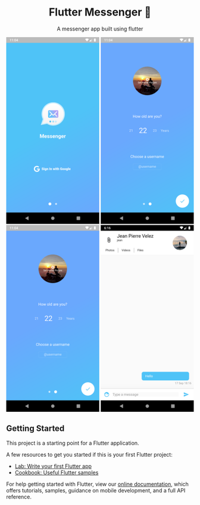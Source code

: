 <h1 align="center">Flutter Messenger 🤳</h1>
<p align="center">A messenger app built using flutter</p>

<p align="center">
    <img src="docs/Screenshot_1567091065.png" height="500em"/>
    <img src="docs/Screenshot_1567091075.png" height="500em"/>
    <img src="docs/Screenshot_1567091075.png" height="500em"/>
    <img src="docs/Screenshot_1568758613.png" height="500em"/>
</p>

## Getting Started

This project is a starting point for a Flutter application.

A few resources to get you started if this is your first Flutter project:

- [Lab: Write your first Flutter app](https://flutter.dev/docs/get-started/codelab)
- [Cookbook: Useful Flutter samples](https://flutter.dev/docs/cookbook)

For help getting started with Flutter, view our
[online documentation](https://flutter.dev/docs), which offers tutorials,
samples, guidance on mobile development, and a full API reference.
